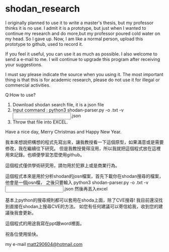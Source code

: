# shodan_research
I originally planned to use it to write a master's thesis, but my professor thinks it is no use.
I admit it is a prototype, but just when I wanted to continue my research and do more,but my professor poured cold water on my head. So I gave up.
Now, I am like a normal person, upload this prototype to github, used to record it.

If you feel it useful, you can use it as much as possible. I also welcome to send a e-mail to me. I will continue to upgrade this program after receiving your suggestions.

I must say please indicate the source when you using it.
The most important thing is that this is for academic research, please do not use it for illegal or commercial activities.

Q:How to use?
1. Download shodan search file, it is a json file
2. Input command : python3 shodan-parser.py -o <Output file name>.txt -v <Input file name>.json
3. Throw that file into EXCEL.

Have a nice day, Merry Christmas and Happy New Year.
    
我本來想說把構想的程式先寫出來，讓我教授看一下這個原型，如果滿意或是需要修改，我在繼續往下研究。
但是我教授覺得沒用，所以我就把這個程式放在這裡用來記錄。也順便學習怎麼使用github。

這個程式僅供學術研究用，請勿用於犯罪上或是商業行為。  
  
這個程式本來是用於分析shodan的josn檔案，首先下載你在shodan搜尋的檔案，他會是一個josn檔，
之後只要輸入 python3 shodan-parser.py -o <Output file name>.txt -v <Input file name>.json
然後再丟入excel

基本上python的搜尋規則都可以套用在shoda上面，除了CVE搜尋! 我目前還沒找到直接在shodan上搜尋CVE的方法。
如您有任何建議可以寄信給我，收到您的建議後我會更新。  
  
這個程式的用途我寫在ppt跟word裡面。

祝各位使用愉快。

my e-mail matt290604@hotmail.com 

